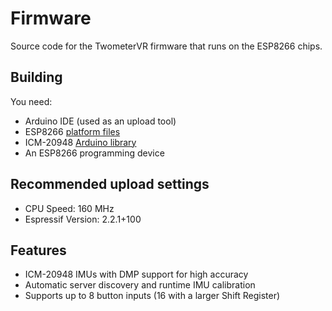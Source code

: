 # Firmware
Source code for the TwometerVR firmware that runs on the ESP8266 chips.

## Building
You need:

- Arduino IDE (used as an upload tool)
- ESP8266 [platform files](https://github.com/esp8266/Arduino#installing-with-boards-manager)
- ICM-20948 [Arduino library](https://github.com/Twometer/ICM-20948-Arduino)
- An ESP8266 programming device

## Recommended upload settings
- CPU Speed: 160 MHz
- Espressif Version: 2.2.1+100

## Features
- ICM-20948 IMUs with DMP support for high accuracy
- Automatic server discovery and runtime IMU calibration
- Supports up to 8 button inputs (16 with a larger Shift Register)